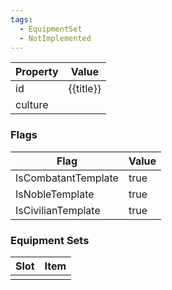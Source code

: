 ```yaml
---
tags:
  - EquipmentSet
  - NotImplemented
---
```


| Property | Value     |
| -------- | --------- |
| id       | {{title}} |
| culture  |           |

### Flags
| Flag                | Value |
| ------------------- | ----- |
| IsCombatantTemplate | true  |
| IsNobleTemplate     | true  |
| IsCivilianTemplate  | true  |

### Equipment Sets

| Slot | Item |
| ---- | ---- |
|      |      |